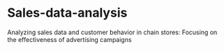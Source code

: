 # Sales-data-analysis
Analyzing sales data and customer behavior in chain stores: Focusing on the effectiveness of advertising campaigns
